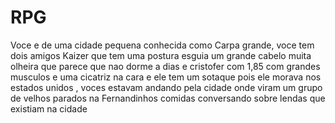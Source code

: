 # RPG

Voce e de uma cidade pequena conhecida como Carpa grande, voce tem dois amigos Kaizer que tem uma postura esguia um grande cabelo muita olheira que parece que nao dorme a dias e cristofer com 1,85 com grandes musculos e uma cicatriz na cara e ele tem um sotaque pois ele morava nos estados unidos , voces estavam andando pela cidade onde viram um grupo de velhos parados na Fernandinhos comidas conversando sobre lendas que existiam na cidade 
